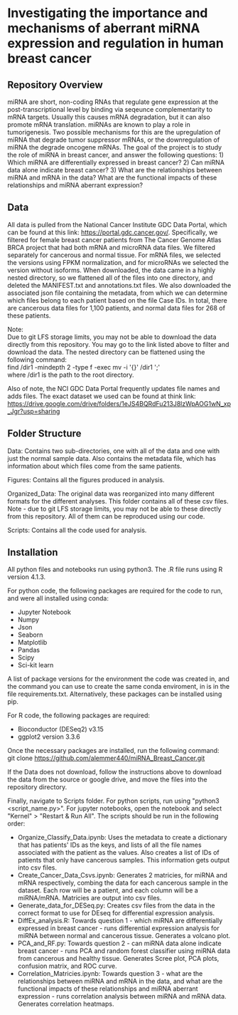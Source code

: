 # Investigating the importance and mechanisms of aberrant miRNA expression and regulation in human breast cancer 

## Repository Overview

miRNA are short, non-coding RNAs that regulate gene expression at the post-transcriptional level by binding via seqeunce complementarity to mRNA targets. Usually this causes mRNA degradation, but it can also promote mRNA translation. miRNAs are known to play a role in tumorigenesis. Two possible mechanisms for this are the upregulation of miRNA that degrade tumor suppressor mRNAs, or the downregulation of miRNA the degrade oncogene mRNAs. The goal of the project is to study the role of miRNA in breast cancer, and answer the following questions: 1) Which miRNA are differentially expressed in breast cancer? 2) Can miRNA data alone indicate breast cancer? 3) What are the relationships between miRNA and mRNA in the data? What are the functional impacts of these relationships and miRNA aberrant expression? 

## Data

All data is pulled from the National Cancer Institute GDC Data Portal, which can be found at this link: https://portal.gdc.cancer.gov/. Specifically, we filtered for female breast cancer patients from The Cancer Genome Atlas BRCA project that had both mRNA and microRNA data files. We filtered separately for cancerous and normal tissue. For mRNA files, we selected the versions using FPKM normalization, and for microRNAs we selected the version without isoforms. When downloaded, the data came in a highly nested directory, so we flattened all of the files into one directory, and deleted the MANIFEST.txt and annotations.txt files. We also downloaded the associated json file containing the metadata, from which we can determine which files belong to each patient based on the file Case IDs. In total, there are cancerous data files for 1,100 patients, and normal data files for 268 of these patients. 

Note: <br>
Due to git LFS storage limits, you may not be able to download the data directly from this repository. You may go to the link listed above to filter and download the data. The nested directory can be flattened using the following command: <br>
find /dir1 -mindepth 2 -type f -exec mv -i '{}' /dir1 ';' <br>
where /dir1 is the path to the root directory. 

Also of note, the NCI GDC Data Portal frequently updates file names and adds files. The exact dataset we used can be found at think link: https://drive.google.com/drive/folders/1eJS4BQRdFu213J8lzWpAOG1wN_xp_Jgr?usp=sharing

## Folder Structure

Data: Contains two sub-directories, one with all of the data and one with just the normal sample data. Also contains the metadata file, which has information about which files come from the same patients. 

Figures: Contains all the figures produced in analysis.

Organized_Data: The original data was reorganized into many different formats for the different analyses. This folder contains all of these csv files. Note - due to git LFS storage limits, you may not be able to these directly from this repository. All of them can be reproduced using our code.

Scripts: Contains all the code used for analysis. 

## Installation

All python files and notebooks run using python3. The .R file runs using R version 4.1.3.

For python code, the following packages are required for the code to run, and were all installed using conda:
* Jupyter Notebook
* Numpy
* Json
* Seaborn
* Matplotlib
* Pandas
* Scipy
* Sci-kit learn

A list of package versions for the environment the code was created in, and the command you can use to create the same conda enviroment, in is in the file requirements.txt. Alternatively, these packages can be installed using pip. 

For R code, the following packages are required: 
* Bioconductor (DESeq2) v3.15
* ggplot2 version 3.3.6

Once the necessary packages are installed, run the following command:  
git clone https://github.com/alemmer440/miRNA_Breast_Cancer.git

If the Data does not download, follow the instructions above to download the data from the source or google drive, and move the files into the repository directory.

Finally, navigate to Scripts folder. For python scripts, run using "python3 <script_name.py>". For jupyter notebooks, open the notebook and select "Kernel" > "Restart & Run All". The scripts should be run in the following order:
* Organize_Classify_Data.ipynb: Uses the metadata to create a dictionary that has patients' IDs as the keys, and lists of all the file names associated with the patient as the values. Also creates a list of IDs of patients that only have cancerous samples. This information gets output into csv files.
* Create_Cancer_Data_Csvs.ipynb: Generates 2 matricies, for miRNA and mRNA respectively, combing the data for each cancerous sample in the dataset. Each row will be a patient, and each column will be a miRNA/mRNA. Matricies are output into csv files.
* Generate_data_for_DESeq.py: Creates csv files from the data in the correct format to use for DEseq for differential expression analysis.
* DiffEx_analysis.R: Towards question 1 - which miRNA are differentially expressed in breast cancer - runs differential expression analysis for miRNA between normal and cancerous tissue. Generates a volcano plot.
* PCA_and_RF.py: Towards question 2 - can miRNA data alone indicate breast cancer - runs PCA and random forest classifier using miRNA data from cancerous and healthy tissue. Generates Scree plot, PCA plots, confusion matrix, and ROC curve.
* Correlation_Matricies.ipynb: Towards question 3 - what are the relationships between miRNA and mRNA in the data, and what are the functional impacts of these relationships and miRNA aberrant expression - runs correlation analysis between miRNA and mRNA data. Generates correlation heatmaps.
